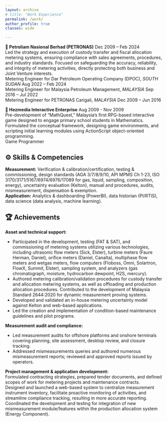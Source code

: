 ```yaml
---
layout: archive
# title: "Work Experience"
permalink: /work/
author_profile: true
classes: wide

---
```


<!--**QatarEnergyLNG** <span class="pull-right">Mar 2024 – Present</span>  
-	Measurement Engineer, *QATAR* -->

**💼 Petroliam Nasional Berhad (PETRONAS)** <span class="pull-right">Dec 2009 – Feb 2024</span>  
Led the strategy and execution of custody transfer and fiscal allocation metering systems, ensuring compliance with sales agreements, procedures, and industry standards. Focused on safeguarding the accuracy, reliability, and integrity of metering activities, directly protecting both business and Joint Venture interests.  
<i class="fas fa-plus small-grey"></i> Metering Engineer for Dar Petroleum Operating Company (DPOC), *SOUTH SUDAN* <span class="pull-right">Aug 2022 – Feb 2024</span>  
<i class="fas fa-plus small-grey"></i> Metering Engineer for Malaysia Petroleum Management, *MALAYSIA* <span class="pull-right">Sep 2016 – Jul 2022</span>  
<i class="fas fa-plus small-grey"></i> Metering Engineer for PETRONAS Carigali, *MALAYSIA* <span class="pull-right">Dec 2009 – Jun 2016</span>  

**💼 Hezmedia Interactive Enterprise** <span class="pull-right">Aug 2009 - Nov 2009</span>  
Pre-development of “MathQuest,” Malaysia’s first RPG-based interactive game designed to engage primary school students in Mathematics. Formulated the conceptual framework, designing game environments, and scripting initial learning modules using ActionScript object-oriented programming.  
<i class="fas fa-plus small-grey"></i> Game Programmer  

## ⚙️ Skills & Competencies
<span class="small-grey"><i class="fas fa-tools" aria-hidden="true"></i> **Measurement:** Verification & calibration/certification, testing & commissioning, design standards (AGA 3/7/8/9/10, API MPMS Ch 1-23, ISO 3170/3171/5167/6974/6976/17089 for gas, liquid, sampling, composition, energy), uncertainty evaluation (Kelton), manual and procedures, audits, mismeasurement, dispensation & exemption.  
<i class="fas fa-tools" aria-hidden="true"></i> **Application:** Analytics & dashboarding (PowerBI), data historian (PI/RTIS), data science (data analysis, machine learning).

## 🏆 Achievements
**Asset and technical support:**
- Participated in the development, testing (FAT & SAT), and commissioning of metering systems 
utilizing various technologies, including ultrasonic flow meters (Sick, Elster), turbine meters (Faure Herman, Daniel), orifice meters (Daniel, Canalta), multiphase flow meters and wetgas meters, flow computers (Floboss, Omni, Solartron, FlowX, Summit, Elster), sampling system, and analyzers (gas chromatograph, moisture, hydrocarbon dewpoint, H2S, mercury).
- Authored metering calibration/validation procedures for custody transfer and allocation metering systems, as well as offloading and production allocation procedures. Contributed to the development of Malaysia Standard 2644:2020 for dynamic measurement proving systems.
- Developed and validated an in-house metering uncertainty model against Kelton and web-based 
applications.
- Led the creation and implementation of condition-based maintenance guidelines and pilot 
programs.  

**Measurement audit and compliance:**
- Led measurement audits for offshore platforms and onshore terminals covering planning, site 
assessment, desktop review, and closure tracking.
- Addressed mismeasurements queries and authored numerous mismeasurement reports; reviewed and approved reports issued by operators.  

**Project management & application development:**  
<i class="fas fa-plus small-grey"></i> Formulated contracting strategies, prepared tender documents, and defined scopes of work for 
metering projects and maintenance contracts.  
<i class="fas fa-plus small-grey"></i> Designed and launched a web-based system to centralize measurement instrument inventory, 
facilitate proactive monitoring of activities, and streamline compliance tracking, resulting in more
accurate reporting.  
<i class="fas fa-plus small-grey"></i> Coordinated the development and testing for integration of new mismeasurement module/features 
within the production allocation system (Energy Component).

